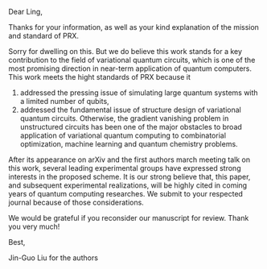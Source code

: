 Dear Ling,

Thanks for your information, as well as your kind explanation of the mission and standard of PRX. 

Sorry for dwelling on this. But we do believe this work stands for a key contribution to the field of variational quantum circuits, which is one of the most promising direction in near-term application of quantum computers. This work meets the hight standards of PRX because it 

1. addressed the pressing issue of simulating large quantum systems with a limited number of qubits, 
2. addressed the fundamental issue of structure design of variational quantum circuits. Otherwise, the gradient vanishing problem in unstructured circuits has been one of the major obstacles to broad application of variational quantum computing to combinatorial optimization, machine learning and quantum chemistry problems.

After its appearance on arXiv and the first authors march meeting talk on this work, several leading experimental groups have expressed strong interests in the proposed scheme. It is our strong believe that, this paper, and subsequent experimental realizations, will be highly cited in coming years of quantum computing researches. We submit to your respected journal because of those considerations.  

We would be grateful if you reconsider our manuscript for review. Thank you very much! 

Best, 

Jin-Guo Liu for the authors 